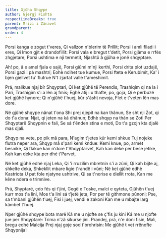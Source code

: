 ```yaml
---
title: Gjûha Shqype
author: Gjergj Fishta
respectLineBreaks: true
parent: Mrizi i Zânavet
grandparent:
order: 4
---
```


Porsi kanga e zogut t'veres,
Qi vallzon n'blerim të Prillit;
Porsi i amli flladi i eres,
Qi lmon gjít e drandofillit:
Porsi vala e bregut t'detit,
Porsi gjâma e rrfés zhgjetare,
Porsi ushtima e nji termetit,
Njashtû â gjûha e jonë shqyptare.

Ah! po, â e amel fjala e sajë,
Porsi giûmi m'nji kerthí,
Porsi drita plot uzdajë,
Porsi gazi i pá mashtrí;
Eohè ndihet tue kumue,
Porsi fteta e Kerubimit,
Ka' i bjen giellvet tu' flutrue
N't zjartat valle t'ameshimit.

Prá, mallkue njaj bír Shqyptari,
Qi ket gjûhë të Perendis,
Trashiqim qi na la i Pari,
Trashigim s'i a lên aj fmís;
Eghè atij i u thafte, po, goja,
Qi e perbuzë ket gjûhë hynore;
Qi n'gjûhë t'huej, kúr s'âsht nevoja,
Flet e t'veten lên mas dore.

Në gjûhë shqype nânat t'ona
Shi prej djepit na kan thânun,
Se sht nji Zot, qi do t'a dona:
Njat, qi jeten na ká dhânun;
Edhè shqyp na thán se Zoti
Per Shqyptarë Shqypnin e fali,
Se sá t'ênden stina e moti,
Do t'a gzojn kta djalë mas djali.

Shqyp na vete, po pik mâ para,
N'agim t'jetes kúr kemi shkue
Tuj nojeke flutra neper ara,
Shqyp mâ s'pari kemi kndue:
Kemi knue, po, armët besnike,
Qi flakue kan n'dore t'Shqyptarvet,
Kah kan deke per bese jetike,
Kah kan deke kta per dhé t'Parvet,

Në ket gjûhë edhè njaj Leka,
Qi 'i rruzilim mbretnín s'i a zûni,
Qi kah bijte aj, shkelte deka,
Shkekllit mbare ligie t'randë i vûni;
Në ket gjûhë edhè Kastriota
U pat fole njatyne ushtrive,
Qi sa t'norise e diellit rrota,
Kan me kêne ndera e trimnive.

Prá, Shyptarë, çdo fés qi t'jini,
Gegë e Toske, malcí e qyteta,
Gjûhën t'uej kurr mos t'a lini,
Mos t'a lini sá t'jetë jeta,
Por per tê githmone pûnoni;
Pse, sa t'mbani gjûhën t'uej,
Fisi i juej, vendi e zakoni
Kan me u mbajte larg kâmbet t'huej.

Nper gjûhë shqype bota marë
Ká me u njofte se ç'fis ju kini
Ká me u njofte jue per Shqyptarë:
Trima n'zâ sikurse jini.
Prandej, prá, n'e doni fisin,
Mali, bregu edhè Malcija
Prej njaj goje sod t'brohrisin:
Me gjûhë t vet rrënofte Shqypnija!
